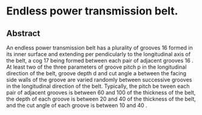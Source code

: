 # Endless power transmission belt.

## Abstract
An endless power transmission belt has a plurality of grooves 16 formed in its inner surface and extending per pendicularly to the longitudinal axis of the belt, a cog 17 being formed between each pair of adjacent grooves 16 . At least two of the three parameters of groove pitch p in the longitudinal direction of the belt, groove depth d and cut angle a between the facing side walls of the groove are varied randomly between successive grooves in the longitudinal direction of the belt. Typically, the pitch be tween each pair of adjacent grooves is between 60 and 100 of the thickness of the belt, the depth of each groove is between 20 and 40 of the thickness of the belt, and the cut angle of each groove is between 10 and 40 .
